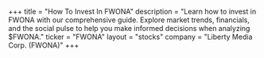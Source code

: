+++
title = "How To Invest In FWONA"
description = "Learn how to invest in FWONA with our comprehensive guide. Explore market trends, financials, and the social pulse to help you make informed decisions when analyzing $FWONA."
ticker = "FWONA"
layout = "stocks"
company = "Liberty Media Corp. (FWONA)"
+++

